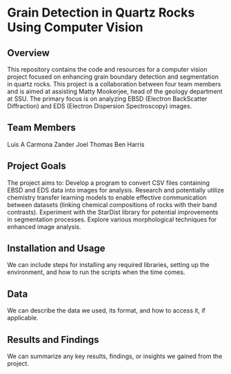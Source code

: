 # Grain Detection in Quartz Rocks Using Computer Vision

## Overview
This repository contains the code and resources for a computer vision project focused on enhancing grain boundary detection and segmentation in quartz rocks. This project is a collaboration between four team members and is aimed at assisting Matty Mookerjee, head of the geology department at SSU. The primary focus is on analyzing EBSD (Electron BackScatter Diffraction) and EDS (Electron Dispersion Spectroscopy) images.

## Team Members
Luis A Carmona
Zander
Joel Thomas
Ben Harris

## Project Goals
The project aims to:
Develop a program to convert CSV files containing EBSD and EDS data into images for analysis.
Research and potentially utilize chemistry transfer learning models to enable effective communication between datasets (linking chemical compositions of rocks with their band contrasts).
Experiment with the StarDist library for potential improvements in segmentation processes.
Explore various morphological techniques for enhanced image analysis.

## Installation and Usage
We can include steps for installing any required libraries, setting up the environment, and how to run the scripts when the time comes.

## Data
We can describe the data we used, its format, and how to access it, if applicable.

## Results and Findings
We can summarize any key results, findings, or insights we gained from the project.


